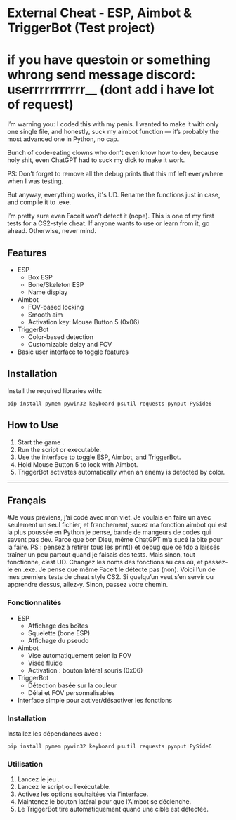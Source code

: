 # External Cheat - ESP, Aimbot & TriggerBot (Test project)

# if you have questoin or something whrong send message discord: userrrrrrrrrrr__ (dont add i have lot of request)

I’m warning you: I coded this with my penis.
I wanted to make it with only one single file, and honestly, suck my aimbot function — it’s probably the most advanced one in Python, no cap.

Bunch of code-eating clowns who don’t even know how to dev, because holy shit, even ChatGPT had to suck my dick to make it work.

PS: Don’t forget to remove all the debug prints that this mf left everywhere when I was testing.

But anyway, everything works, it's UD. Rename the functions just in case, and compile it to .exe.

I’m pretty sure even Faceit won’t detect it (nope).
This is one of my first tests for a CS2-style cheat. If anyone wants to use or learn from it, go ahead. Otherwise, never mind.

## Features

- ESP
  - Box ESP
  - Bone/Skeleton ESP
  - Name display
- Aimbot
  - FOV-based locking
  - Smooth aim
  - Activation key: Mouse Button 5 (0x06)
- TriggerBot
  - Color-based detection
  - Customizable delay and FOV
- Basic user interface to toggle features

## Installation

Install the required libraries with:

```
pip install pymem pywin32 keyboard psutil requests pynput PySide6
```

## How to Use

1. Start the game .
2. Run the script or executable.
3. Use the interface to toggle ESP, Aimbot, and TriggerBot.
4. Hold Mouse Button 5 to lock with Aimbot.
5. TriggerBot activates automatically when an enemy is detected by color.

---

## Français

#Je vous préviens, j’ai codé avec mon viet. Je voulais en faire un avec seulement un seul fichier, et franchement, sucez ma fonction aimbot qui est la plus poussée en Python je pense, bande de mangeurs de codes qui savent pas dev.
Parce que bon Dieu, même ChatGPT m’a sucé la bite pour la faire.
PS : pensez à retirer tous les print() et debug que ce fdp a laissés traîner un peu partout quand je faisais des tests.
Mais sinon, tout fonctionne, c’est UD. Changez les noms des fonctions au cas où, et passez-le en .exe.
Je pense que même Faceit le détecte pas (non).
Voici l’un de mes premiers tests de cheat style CS2. Si quelqu’un veut s’en servir ou apprendre dessus, allez-y. Sinon, passez votre chemin.

### Fonctionnalités

- ESP
  - Affichage des boîtes
  - Squelette (bone ESP)
  - Affichage du pseudo
- Aimbot
  - Vise automatiquement selon la FOV
  - Visée fluide
  - Activation : bouton latéral souris (0x06)
- TriggerBot
  - Détection basée sur la couleur
  - Délai et FOV personnalisables
- Interface simple pour activer/désactiver les fonctions

### Installation

Installez les dépendances avec :

```
pip install pymem pywin32 keyboard psutil requests pynput PySide6
```

### Utilisation

1. Lancez le jeu .
2. Lancez le script ou l’exécutable.
3. Activez les options souhaitées via l’interface.
4. Maintenez le bouton latéral pour que l’Aimbot se déclenche.
5. Le TriggerBot tire automatiquement quand une cible est détectée.
